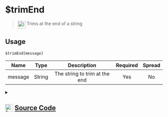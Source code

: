 # $trimEnd
> <img align="top" src="https://upload.wikimedia.org/wikipedia/commons/thumb/e/e4/Infobox_info_icon.svg/160px-Infobox_info_icon.svg.png?20150409153300" alt="image" width="25" height="auto"> Trims at the end of a string
## Usage
```
$trimEnd[message]
```
| Name | Type | Description | Required | Spread
| :---: | :---: | :---: | :---: | :---: |
message | String | The string to trim at the end | Yes | No
<details>
<summary>
    
## <img align="top" src="https://cdn4.iconfinder.com/data/icons/iconsimple-logotypes/512/github-512.png" alt="image" width="25" height="auto">  [Source Code](https://github.com/tryforge/ForgeScript-V2/blob/main/src/native/trimEnd.ts)
    
</summary>
    
```ts
import { ArgType, NativeFunction, Return } from "../structures"

export default new NativeFunction({
    name: "$trimEnd",
    version: "1.0.6",
    description: "Trims at the end of a string",
    brackets: true,
    unwrap: true,
    args: [
        {
            name: "message",
            description: "The string to trim at the end",
            rest: false,
            required: true,
            type: ArgType.String
        }
    ],
    execute(ctx, [ m ]) {
        return Return.success(m.trimEnd())
    },
})
```
    
</details>